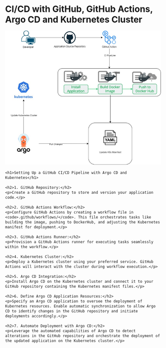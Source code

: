# CI/CD with GitHub, GitHub Actions, Argo CD and Kubernetes Cluster

![CHEESE](CICD.jpg)

    <h1>Setting Up a GitHub CI/CD Pipeline with Argo CD and Kubernetes</h1>

    <h2>1. GitHub Repository:</h2>
    <p>Create a GitHub repository to store and version your application code.</p>

    <h2>2. GitHub Actions Workflow:</h2>
    <p>Configure GitHub Actions by creating a workflow file in <code>.github/workflows/</code>. This file orchestrates tasks like building the image, pushing to DockerHub, and adjusting the Kubernetes manifest for deployment.</p>

    <h2>3. GitHub Actions Runner:</h2>
    <p>Provision a GitHub Actions runner for executing tasks seamlessly within the workflow.</p>

    <h2>4. Kubernetes Cluster:</h2>
    <p>Deploy a Kubernetes cluster using your preferred service. GitHub Actions will interact with the cluster during workflow execution.</p>

    <h2>5. Argo CD Integration:</h2>
    <p>Install Argo CD on the Kubernetes cluster and connect it to your GitHub repository containing the Kubernetes manifest files.</p>

    <h2>6. Define Argo CD Application Resources:</h2>
    <p>Specify an Argo CD application to oversee the deployment of Kubernetes resources. Enable automatic synchronization to allow Argo CD to identify changes in the GitHub repository and initiate deployments accordingly.</p>

    <h2>7. Automate Deployment with Argo CD:</h2>
    <p>Leverage the automated capabilities of Argo CD to detect alterations in the GitHub repository and orchestrate the deployment of the updated application on the Kubernetes cluster.</p>



